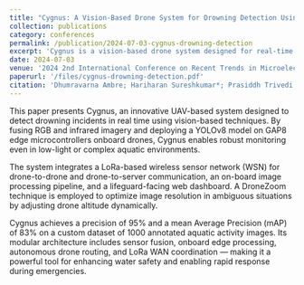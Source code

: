 ```yaml
---
title: "Cygnus: A Vision-Based Drone System for Drowning Detection Using IoT"
collection: publications
category: conferences
permalink: /publication/2024-07-03-cygnus-drowning-detection
excerpt: 'Cygnus is a vision-based drone system designed for real-time drowning detection using IR/RGB fusion, YOLOv8, edge computing, and LoRa-based communication.'
date: 2024-07-03
venue: '2024 2nd International Conference on Recent Trends in Microelectronics, Automation, Computing and Communications Systems (ICMACC)'
paperurl: '/files/cygnus-drowning-detection.pdf'
citation: 'Dhumravarna Ambre; Hariharan Sureshkumar*; Prasiddh Trivedi'
---
```


This paper presents Cygnus, an innovative UAV-based system designed to detect drowning incidents in real time using vision-based techniques. By fusing RGB and infrared imagery and deploying a YOLOv8 model on GAP8 edge microcontrollers onboard drones, Cygnus enables robust monitoring even in low-light or complex aquatic environments.

The system integrates a LoRa-based wireless sensor network (WSN) for drone-to-drone and drone-to-server communication, an on-board image processing pipeline, and a lifeguard-facing web dashboard. A DroneZoom technique is employed to optimize image resolution in ambiguous situations by adjusting drone altitude dynamically.

Cygnus achieves a precision of 95% and a mean Average Precision (mAP) of 83% on a custom dataset of 1000 annotated aquatic activity images. Its modular architecture includes sensor fusion, onboard edge processing, autonomous drone routing, and LoRa WAN coordination — making it a powerful tool for enhancing water safety and enabling rapid response during emergencies.
